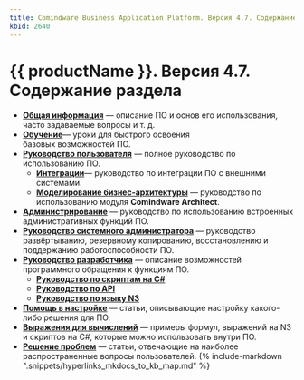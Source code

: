 ```yaml
---
title: Comindware Business Application Platform. Версия 4.7. Содержание раздела
kbId: 2640
---
```


# {{ productName }}. Версия 4.7. Содержание раздела

- **[Общая информация](https://kb.comindware.ru/category.php?id=384)** — описание ПО и основ его использования, часто задаваемые вопросы и т. д.
- [**Обучение**](https://kb.comindware.ru/category.php?id=386)— уроки для быстрого освоения базовых возможностей ПО.
- [**Руководство пользователя**](https://kb.comindware.ru/category.php?id=425) — полное руководство по использованию ПО.
    - **[Интеграции](https://kb.comindware.ru/category.php?id=388)**— руководство по интеграции ПО с внешними системами.
    - [**Моделирование бизнес-архитектуры**](https://kb.comindware.ru/category.php?id=481) — руководство по использованию модуля **Comindware Architect**.
- [**Администрирование**](https://kb.comindware.ru/category.php?id=434) — руководство по использованию встроенных административных функций ПО.
- [**Руководство системного администратора**](https://kb.comindware.ru/category.php?id=417) — руководство развёртыванию, резервному копированию, восстановлению и поддержанию работоспособности ПО.
- [**Руководство разработчика**](2580) — описание возможностей программного обращения к функциям ПО.
    - [**Руководство по скриптам на C#**](https://kb.comindware.ru/category.php?id=514)
    - [**Руководство по API**](https://kb.comindware.ru/category.php?id=513 "Руководство по API")
    - [**Руководство по языку N3**](https://kb.comindware.ru/category.php?id=503 "Руководство по языку N3")
- [**Помощь в настройке**](https://kb.comindware.ru/category.php?id=387) — статьи, описывающие настройку какого-либо решения для ПО.
- [**Выражения для вычислений**](https://kb.comindware.ru/category.php?id=389) — примеры формул, выражений на N3 и скриптов на C#, которые можно использовать внутри ПО.
- [**Решение проблем**](https://kb.comindware.ru/category.php?id=390) — статьи, отвечающие на наиболее распространенные вопросы пользователей.
{% include-markdown ".snippets/hyperlinks_mkdocs_to_kb_map.md" %}
